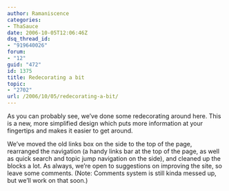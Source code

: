 ```yaml
---
author: Ramaniscence
categories:
- ThaSauce
date: 2006-10-05T12:06:46Z
dsq_thread_id:
- "919640026"
forum:
- "12"
guid: "472"
id: 1375
title: Redecorating a bit
topic:
- "2702"
url: /2006/10/05/redecorating-a-bit/
---
```


As you can probably see, we&#8217;ve done some redecorating around here. This is a new, more simplified design which puts more information at your fingertips and makes it easier to get around.
  
We&#8217;ve moved the old links box on the side to the top of the page, rearranged the navigation (a handy links bar at the top of the page, as well as quick search and topic jump navigation on the side), and cleaned up the blocks a lot. As always, we&#8217;re open to suggestions on improving the site, so leave some comments. (Note: Comments system is still kinda messed up, but we&#8217;ll work on that soon.)